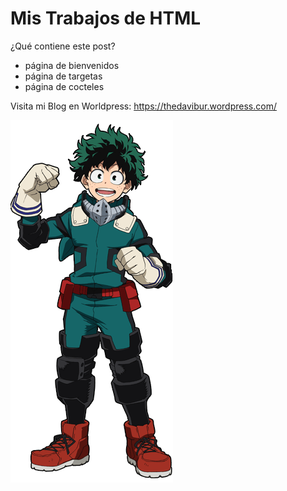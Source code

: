 # Mis Trabajos de HTML

¿Qué contiene este post?
- página de bienvenidos
- página de targetas
- página de cocteles

Visita mi Blog en Worldpress:
https://thedavibur.wordpress.com/


![ups!](/imaxes/izuku.png)
